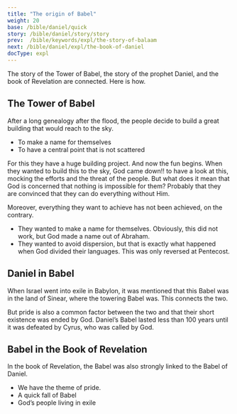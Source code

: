 ```yaml
---
title: "The origin of Babel"
weight: 20
base: /bible/daniel/quick
story: /bible/daniel/story/story
prev:  /bible/keywords/expl/the-story-of-balaam
next: /bible/daniel/expl/the-book-of-daniel
docType: expl
---
```


The story of the Tower of Babel, the story of the prophet Daniel, and the book of Revelation are connected. Here is how.

## The Tower of Babel

<a name="967f"></a>
After a long genealogy after the flood, the people decide to build a great building that would reach to the sky.

- To make a name for themselves
- To have a central point that is not scattered

For this they have a huge building project. And now the fun begins. When they wanted to build this to the sky, God came down!! to have a look at this, mocking the efforts and the threat of the people. But what does it mean that God is concerned that nothing is impossible for them? Probably that they are convinced that they can do everything without Him.

Moreover, everything they want to achieve has not been achieved, on the contrary.

- They wanted to make a name for themselves. Obviously, this did not work, but God made a name out of Abraham.
- They wanted to avoid dispersion, but that is exactly what happened when God divided their languages. This was only reversed at Pentecost.

## Daniel in Babel

<a name="a8a8"></a>
When Israel went into exile in Babylon, it was mentioned that this Babel was in the land of Sinear, where the towering Babel was. This connects the two.

But pride is also a common factor between the two and that their short existence was ended by God. Daniel’s Babel lasted less than 100 years until it was defeated by Cyrus, who was called by God.

## Babel in the Book of Revelation

<a name="dfad"></a>
In the book of Revelation, the Babel was also strongly linked to the Babel of Daniel.

- We have the theme of pride.
- A quick fall of Babel
- God’s people living in exile

